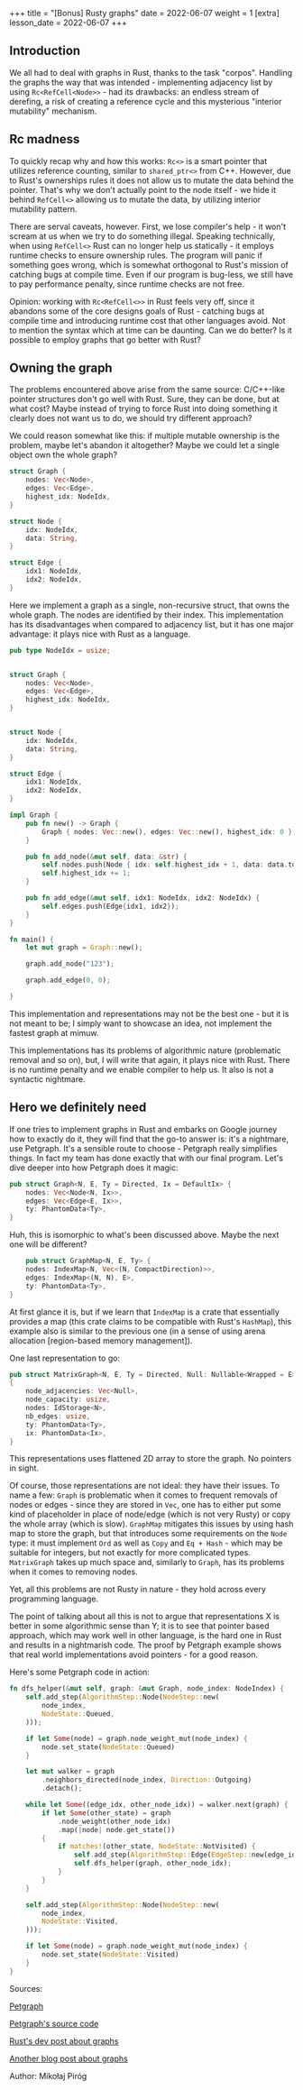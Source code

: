 +++
title = "[Bonus] Rusty graphs"
date = 2022-06-07 
weight = 1
[extra]
lesson_date = 2022-06-07 
+++

## Introduction

We all had to deal with graphs in Rust, thanks to the task "corpos". Handling the graphs the way that was intended - implementing adjacency list by using `Rc<RefCell<Node>>` - had its drawbacks: an endless stream of derefing, a risk of creating a reference cycle and this mysterious "interior mutability" mechanism.

## Rc madness

To quickly recap why and how this works: `Rc<>` is a smart pointer that utilizes reference counting, similar to `shared_ptr<>` from C++. However, due to Rust's ownerships rules it does not allow us to mutate the data behind the pointer. That's why we don't actually point to the node itself - we hide it behind `RefCell<>` allowing us to mutate the data, by utilizing interior mutability pattern.

There are serval caveats, however. First, we lose compiler's help - it won't scream at us when we try to do something illegal. Speaking technically, when using `RefCell<>` Rust can no longer help us statically - it employs runtime checks to ensure ownership rules. The program will panic if something goes wrong, which is somewhat orthogonal to Rust's mission of catching bugs at compile time. Even if our program is bug-less, we still have to pay performance penalty, since runtime checks are not free.

Opinion: working with `Rc<RefCell<>>` in Rust feels very off, since it abandons some of the core designs goals of Rust - catching bugs at compile time and introducing runtime cost that other languages avoid. Not to mention the syntax which at time can be daunting. Can we do better? Is it possible to employ graphs that go better with Rust?

## Owning the graph

The problems encountered above arise from the same source: C/C++-like pointer structures don't go well with Rust. Sure, they can be done, but at what cost? Maybe instead of trying to force Rust into doing something it clearly does not want us to do, we should try different approach?

We could reason somewhat like this: if multiple mutable ownership is the problem, maybe let's abandon it altogether? Maybe we could let a single object own the whole graph?

```rust
struct Graph {
    nodes: Vec<Node>,
    edges: Vec<Edge>,
    highest_idx: NodeIdx,
}

struct Node {
    idx: NodeIdx,
    data: String,
}

struct Edge {
    idx1: NodeIdx,
    idx2: NodeIdx,
}
```

Here we implement a graph as a single, non-recursive struct, that owns the whole graph. The nodes are identified by their index. This implementation has its disadvantages when compared to adjacency list, but it has one major advantage: it plays nice with Rust as a language.

```rust
pub type NodeIdx = usize;


struct Graph {
    nodes: Vec<Node>,
    edges: Vec<Edge>,
    highest_idx: NodeIdx,
}


struct Node {
    idx: NodeIdx,
    data: String,
}

struct Edge {
    idx1: NodeIdx,
    idx2: NodeIdx,
}

impl Graph {
    pub fn new() -> Graph {
        Graph { nodes: Vec::new(), edges: Vec::new(), highest_idx: 0 }
    }

    pub fn add_node(&mut self, data: &str) {
        self.nodes.push(Node { idx: self.highest_idx + 1, data: data.to_string() });
        self.highest_idx += 1;
    }

    pub fn add_edge(&mut self, idx1: NodeIdx, idx2: NodeIdx) {
        self.edges.push(Edge{idx1, idx2});
    }
}
```

```rust
fn main() {
    let mut graph = Graph::new();

    graph.add_node("123");

    graph.add_edge(0, 0);

}
```

This implementation and representations may not be the best one - but it is not meant to be; I simply want to showcase an idea, not implement the fastest graph at mimuw.

This implementations has its problems of algorithmic nature (problematic removal and so on), but, I will write that again, it plays nice with Rust. There is no runtime penalty and we enable compiler to help us. It also is not a syntactic nightmare.

## Hero we definitely need

If one tries to implement graphs in Rust and embarks on Google journey how to exactly do it, they will find that the go-to answer is: it's a nightmare, use Petgraph. It's a sensible route to choose - Petgraph really simplifies things. In fact my team has done exactly that with our final program. Let's dive deeper into how Petgraph does it magic:

```rust
pub struct Graph<N, E, Ty = Directed, Ix = DefaultIx> {
    nodes: Vec<Node<N, Ix>>,
    edges: Vec<Edge<E, Ix>>,
    ty: PhantomData<Ty>,
}
```

Huh, this is isomorphic to what's been discussed above. Maybe the next one will be different?

```rust
    pub struct GraphMap<N, E, Ty> {
    nodes: IndexMap<N, Vec<(N, CompactDirection)>>,
    edges: IndexMap<(N, N), E>,
    ty: PhantomData<Ty>,
}
```

At first glance it is, but if we learn that `IndexMap` is a crate that essentially provides a map (this crate claims to be compatible with Rust's `HashMap`), this example also is similar to the previous one (in a sense of using arena allocation [region-based memory management]).

One last representation to go:

```rust
pub struct MatrixGraph<N, E, Ty = Directed, Null: Nullable<Wrapped = E> = Option<E>, Ix = DefaultIx>
{
    node_adjacencies: Vec<Null>,
    node_capacity: usize,
    nodes: IdStorage<N>,
    nb_edges: usize,
    ty: PhantomData<Ty>,
    ix: PhantomData<Ix>,
}
```

This representations uses flattened 2D array to store the graph. No pointers in sight.

Of course, those representations are not ideal: they have their issues. To name a few: `Graph` is problematic when it comes to frequent removals of nodes or edges - since they are stored in `Vec`, one has to either put some kind of placeholder in place of node/edge (which is not very Rusty) or copy the whole array (which is slow). `GraphMap` mitigates this issues by using hash map to store the graph, but that introduces some requirements on the `Node` type: it must implement `Ord` as well as `Copy` and `Eq + Hash` - which may be suitable for integers, but not exactly for more complicated types. `MatrixGraph` takes up much space and, similarly to `Graph`, has its problems when it comes to removing nodes.

Yet, all this problems are not Rusty in nature - they hold across every programming language.

The point of talking about all this is not to argue that representations X is better in some algorithmic sense than Y; it is to see that pointer based approach, which may work well in other language, is the hard one in Rust and results in a nightmarish code. The proof by Petgraph example shows that real world implementations avoid pointers - for a good reason.

Here's some Petgraph code in action:

```rust
fn dfs_helper(&mut self, graph: &mut Graph, node_index: NodeIndex) {
    self.add_step(AlgorithmStep::Node(NodeStep::new(
        node_index,
        NodeState::Queued,
    )));

    if let Some(node) = graph.node_weight_mut(node_index) {
        node.set_state(NodeState::Queued)
    }

    let mut walker = graph
        .neighbors_directed(node_index, Direction::Outgoing)
        .detach();

    while let Some((edge_idx, other_node_idx)) = walker.next(graph) {
        if let Some(other_state) = graph
            .node_weight(other_node_idx)
            .map(|node| node.get_state())
        {
            if matches!(other_state, NodeState::NotVisited) {
                self.add_step(AlgorithmStep::Edge(EdgeStep::new(edge_idx)));
                self.dfs_helper(graph, other_node_idx);
            }
        }
    }

    self.add_step(AlgorithmStep::Node(NodeStep::new(
        node_index,
        NodeState::Visited,
    )));

    if let Some(node) = graph.node_weight_mut(node_index) {
        node.set_state(NodeState::Visited)
    }
}
```

Sources:

[Petgraph](https://docs.rs/petgraph/latest/petgraph/index.html)

[Petgraph's source code](https://github.com/petgraph/petgraph)

[Rust's dev post about graphs](https://github.com/nrc/r4cppp/blob/master/graphs/README.md)

[Another blog post about graphs](https://smallcultfollowing.com/babysteps/blog/2015/04/06/modeling-graphs-in-rust-using-vector-indices/)

Author: Mikołaj Piróg
